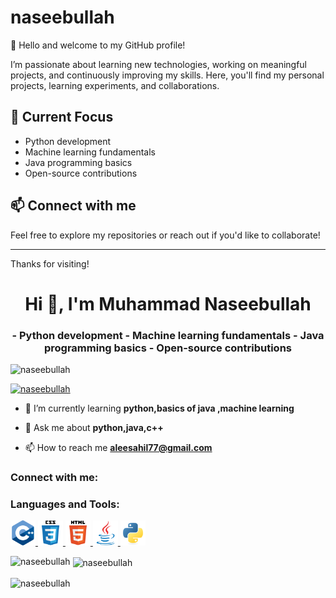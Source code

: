 # naseebullah


👋 Hello and welcome to my GitHub profile!

I’m passionate about learning new technologies, working on meaningful projects, and continuously improving my skills. Here, you'll find my personal projects, learning experiments, and collaborations.

## 🚀 Current Focus
- Python development
- Machine learning fundamentals
- Java programming basics
- Open-source contributions

## 📫 Connect with me
Feel free to explore my repositories or reach out if you'd like to collaborate!

---

Thanks for visiting!
<h1 align="center">Hi 👋, I'm Muhammad Naseebullah</h1>
<h3 align="center">- Python development - Machine learning fundamentals - Java programming basics - Open-source contributions</h3>

<p align="left"> <img src="https://komarev.com/ghpvc/?username=naseebullah&label=Profile%20views&color=0e75b6&style=flat" alt="naseebullah" /> </p>

<p align="left"> <a href="https://github.com/ryo-ma/github-profile-trophy"><img src="https://github-profile-trophy.vercel.app/?username=naseebullah" alt="naseebullah" /></a> </p>

- 🌱 I’m currently learning **python,basics of java ,machine learning**

- 💬 Ask me about **python,java,c++**

- 📫 How to reach me **aleesahil77@gmail.com**

<h3 align="left">Connect with me:</h3>
<p align="left">
</p>

<h3 align="left">Languages and Tools:</h3>
<p align="left"> <a href="https://www.w3schools.com/cpp/" target="_blank" rel="noreferrer"> <img src="https://raw.githubusercontent.com/devicons/devicon/master/icons/cplusplus/cplusplus-original.svg" alt="cplusplus" width="40" height="40"/> </a> <a href="https://www.w3schools.com/css/" target="_blank" rel="noreferrer"> <img src="https://raw.githubusercontent.com/devicons/devicon/master/icons/css3/css3-original-wordmark.svg" alt="css3" width="40" height="40"/> </a> <a href="https://www.w3.org/html/" target="_blank" rel="noreferrer"> <img src="https://raw.githubusercontent.com/devicons/devicon/master/icons/html5/html5-original-wordmark.svg" alt="html5" width="40" height="40"/> </a> <a href="https://www.java.com" target="_blank" rel="noreferrer"> <img src="https://raw.githubusercontent.com/devicons/devicon/master/icons/java/java-original.svg" alt="java" width="40" height="40"/> </a> <a href="https://www.python.org" target="_blank" rel="noreferrer"> <img src="https://raw.githubusercontent.com/devicons/devicon/master/icons/python/python-original.svg" alt="python" width="40" height="40"/> </a> </p>

<p><img align="left" src="https://github-readme-stats.vercel.app/api/top-langs?username=naseebullah&show_icons=true&locale=en&layout=compact" alt="naseebullah" /></p>

<p>&nbsp;<img align="center" src="https://github-readme-stats.vercel.app/api?username=naseebullah&show_icons=true&locale=en" alt="naseebullah" /></p>

<p><img align="center" src="https://github-readme-streak-stats.herokuapp.com/?user=naseebullah&" alt="naseebullah" /></p>


